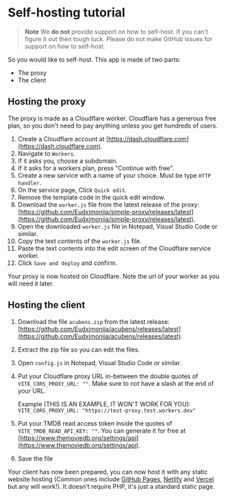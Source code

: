 # Self-hosting tutorial

> **Note**
> We **do not** provide support on how to self-host. If you can't figure it out then tough luck. Please do not make GitHub issues for support on how to self-host.

So you would like to self-host. This app is made of two parts:
 - The proxy
 - The client

## Hosting the proxy

The proxy is made as a Cloudflare worker. Cloudflare has a generous free plan, so you don't need to pay anything unless you get hundreds of users.

1. Create a Cloudflare account at [https://dash.cloudflare.com](https://dash.cloudflare.com).
2. Navigate to `Workers`.
3. If it asks you, choose a subdomain.
4. If it asks for a workers plan, press "Continue with free".
5. Create a new service with a name of your choice. Must be type `HTTP handler`.
6. On the service page, Click `Quick edit`.
7. Remove the template code in the quick edit window.
7. Download the `worker.js` file from the latest release of the proxy: [https://github.com/Eudximoniia/simple-proxy/releases/latest](https://github.com/Eudximoniia/simple-proxy/releases/latest).
8. Open the downloaded `worker.js` file in Notepad, Visual Studio Code or similar.
9. Copy the text contents of the `worker.js` file.
10. Paste the text contents into the edit screen of the Cloudflare service worker.
11. Click `Save and deploy` and confirm.

Your proxy is now hosted on Cloudflare. Note the url of your worker as you will need it later.

## Hosting the client

1. Download the file `acubens.zip` from the latest release: [https://github.com/Eudximoniia/acubens/releases/latest](https://github.com/Eudximoniia/acubens/releases/latest).
2. Extract the zip file so you can edit the files.
3. Open `config.js` in Notepad, Visual Studio Code or similar.
4. Put your Cloudflare proxy URL in-between the double quotes of `VITE_CORS_PROXY_URL: ""`. Make sure to not have a slash at the end of your URL.

   Example (THIS IS AN EXAMPLE, IT WON'T WORK FOR YOU): `VITE_CORS_PROXY_URL: "https://test-proxy.test.workers.dev"`
5. Put your TMDB read access token inside the quotes of `VITE_TMDB_READ_API_KEY: ""`. You can generate it for free at [https://www.themoviedb.org/settings/api](https://www.themoviedb.org/settings/api).
6. Save the file

Your client has now been prepared, you can now host it with any static website hosting (Common ones include [GitHub Pages](https://pages.github.com/), [Netlify](https://www.netlify.com/) and [Vercel](https://vercel.com/) but any will work!).
It doesn't require PHP, it's just a standard static page.
